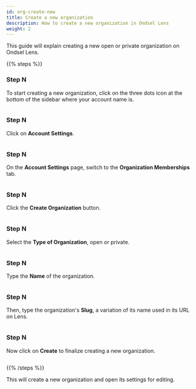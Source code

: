```yaml
---
id: org-create-new
title: Create a new organization
description: How to create a new organization in Ondsel Lens
weight: 2
---
```


This guide will explain creating a new open or private organization on Ondsel Lens.

{{% steps %}}

### Step N

To start creating a new organization, click on the three dots icon at the bottom of the sidebar where your account name is.

![]()

### Step N

Click on **Account Settings**.

![]()

### Step N

On the **Account Settings** page, switch to the **Organization Memberships** tab.

![]()

### Step N

Click the **Create Organization** button.

![]()

### Step N

Select the **Type of Organization**, open or private.

![]()

### Step N

Type the **Name** of the organization.

![]()

### Step N

Then, type the organization's **Slug**, a variation of its name used in its URL on Lens.

![]()

### Step N

Now click on **Create** to finalize creating a new organization.

![]()

{{% /steps %}}

This will create a new organization and open its settings for editing.